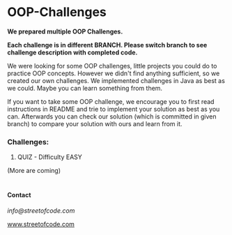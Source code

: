 # OOP-Challenges

**We prepared multiple OOP Challenges.** 

**Each challenge is in different BRANCH. Please switch branch to see challenge description with completed code.**

We were looking for some OOP challenges, little projects you could do to practice OOP concepts. However we didn't find anything sufficient, so we created our own challenges. We implemented challenges in Java as best as we could. Maybe you can learn something from them. 

If you want to take some OOP challenge, we encourage you to first read instructions in README and trie to implement your solution as best as you can. Afterwards you can check our solution (which is committed in given branch) to compare your solution with ours and learn from it. 

### Challenges:
1. QUIZ - Difficulty EASY

(More are coming)

#

#### Contact
_info@streetofcode.com_

www.streetofcode.com
